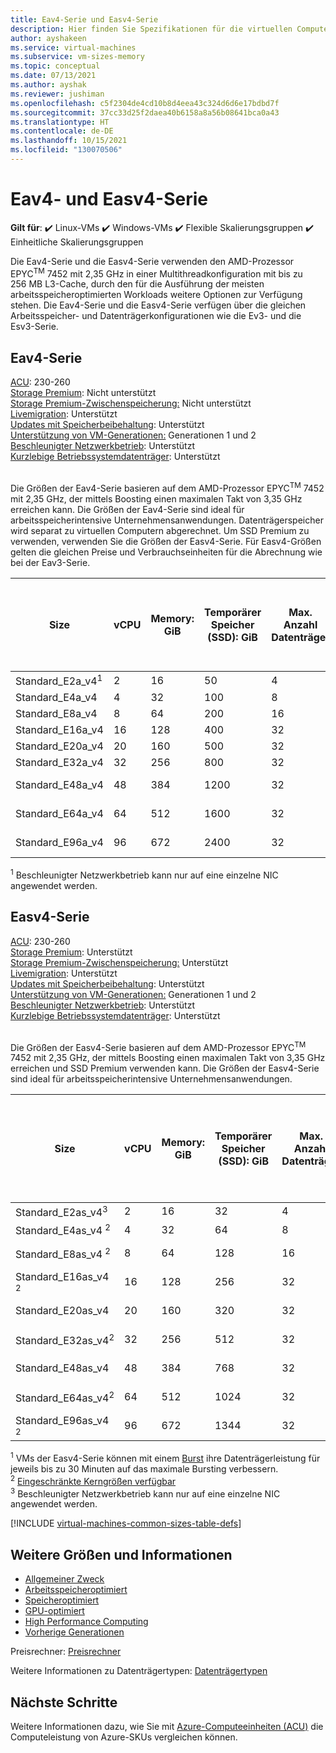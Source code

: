 ```yaml
---
title: Eav4-Serie und Easv4-Serie
description: Hier finden Sie Spezifikationen für die virtuellen Computer der Eav4- und Easv4-Serie.
author: ayshakeen
ms.service: virtual-machines
ms.subservice: vm-sizes-memory
ms.topic: conceptual
ms.date: 07/13/2021
ms.author: ayshak
ms.reviewer: jushiman
ms.openlocfilehash: c5f2304de4cd10b8d4eea43c324d6d6e17bdbd7f
ms.sourcegitcommit: 37cc33d25f2daea40b6158a8a56b08641bca0a43
ms.translationtype: HT
ms.contentlocale: de-DE
ms.lasthandoff: 10/15/2021
ms.locfileid: "130070506"
---
```

# <a name="eav4-and-easv4-series"></a>Eav4- und Easv4-Serie

**Gilt für**: :heavy_check_mark: Linux-VMs :heavy_check_mark: Windows-VMs :heavy_check_mark: Flexible Skalierungsgruppen :heavy_check_mark: Einheitliche Skalierungsgruppen

Die Eav4-Serie und die Easv4-Serie verwenden den AMD-Prozessor EPYC<sup>TM</sup> 7452 mit 2,35 GHz in einer Multithreadkonfiguration mit bis zu 256 MB L3-Cache, durch den für die Ausführung der meisten arbeitsspeicheroptimierten Workloads weitere Optionen zur Verfügung stehen. Die Eav4-Serie und die Easv4-Serie verfügen über die gleichen Arbeitsspeicher- und Datenträgerkonfigurationen wie die Ev3- und die Esv3-Serie.

## <a name="eav4-series"></a>Eav4-Serie

[ACU](acu.md): 230-260<br>
[Storage Premium](premium-storage-performance.md): Nicht unterstützt<br>
[Storage Premium-Zwischenspeicherung:](premium-storage-performance.md) Nicht unterstützt<br>
[Livemigration](maintenance-and-updates.md): Unterstützt<br>
[Updates mit Speicherbeibehaltung](maintenance-and-updates.md): Unterstützt<br>
[Unterstützung von VM-Generationen:](generation-2.md) Generationen 1 und 2<br>
[Beschleunigter Netzwerkbetrieb](../virtual-network/create-vm-accelerated-networking-cli.md): Unterstützt <br>
[Kurzlebige Betriebssystemdatenträger](ephemeral-os-disks.md): Unterstützt <br>
<br>

Die Größen der Eav4-Serie basieren auf dem AMD-Prozessor EPYC<sup>TM</sup> 7452 mit 2,35 GHz, der mittels Boosting einen maximalen Takt von 3,35 GHz erreichen kann. Die Größen der Eav4-Serie sind ideal für arbeitsspeicherintensive Unternehmensanwendungen. Datenträgerspeicher wird separat zu virtuellen Computern abgerechnet. Um SSD Premium zu verwenden, verwenden Sie die Größen der Easv4-Serie. Für Easv4-Größen gelten die gleichen Preise und Verbrauchseinheiten für die Abrechnung wie bei der Eav3-Serie.

| Size | vCPU | Memory: GiB | Temporärer Speicher (SSD): GiB | Max. Anzahl Datenträger | Maximaler Durchsatz (temporärer Speicher): IOPS/MBit/s Lesen/MBps Schreiben | Maximale Anzahl NICs | Erwartete Netzwerkbandbreite (MBit/s) |
| -----|-----|-----|-----|-----|-----|-----|-----|
| Standard\_E2a\_v4<sup>1</sup>|2|16|50|4|3000/46/23|2 | 800 |
| Standard\_E4a\_v4|4|32|100|8|6000/93/46|2 | 1600 |
| Standard\_E8a\_v4|8|64|200|16|12000/187/93|4 | 3200 |
| Standard\_E16a\_v4|16|128|400|32|24000/375/187|8 | 6400 |
| Standard\_E20a\_v4|20|160|500|32|30.000/468/234|8 | 8.000 |
| Standard\_E32a\_v4|32|256|800|32|48000/750/375|8 | 12800 |
| Standard\_E48a\_v4|48|384|1200|32|96.000/1.000 (500)|8 | 19200 |
| Standard\_E64a\_v4|64|512|1600|32|96.000/1.000 (500)|8 | 25600 |
| Standard\_E96a\_v4|96|672|2400|32|96.000/1.000 (500)|8 | 32000 |

<sup>1</sup> Beschleunigter Netzwerkbetrieb kann nur auf eine einzelne NIC angewendet werden. 


## <a name="easv4-series"></a>Easv4-Serie

[ACU](acu.md): 230-260<br>
[Storage Premium](premium-storage-performance.md): Unterstützt<br>
[Storage Premium-Zwischenspeicherung:](premium-storage-performance.md) Unterstützt<br>
[Livemigration](maintenance-and-updates.md): Unterstützt<br>
[Updates mit Speicherbeibehaltung](maintenance-and-updates.md): Unterstützt<br>
[Unterstützung von VM-Generationen:](generation-2.md) Generationen 1 und 2<br>
[Beschleunigter Netzwerkbetrieb](../virtual-network/create-vm-accelerated-networking-cli.md): Unterstützt <br>
[Kurzlebige Betriebssystemdatenträger](ephemeral-os-disks.md): Unterstützt <br>
<br>

Die Größen der Easv4-Serie basieren auf dem AMD-Prozessor EPYC<sup>TM</sup> 7452 mit 2,35 GHz, der mittels Boosting einen maximalen Takt von 3,35 GHz erreichen und SSD Premium verwenden kann. Die Größen der Easv4-Serie sind ideal für arbeitsspeicherintensive Unternehmensanwendungen.

| Size | vCPU | Memory: GiB | Temporärer Speicher (SSD): GiB | Max. Anzahl Datenträger | Maximaler Durchsatz (Cache und temporärer Speicher): IOPS/MBps (Cachegröße in GiB) | Maximaler Burst-Durchsatz für Cache- und temporären Speicher: IOPS / MBps <sup>1</sup> | Maximaler Durchsatz des Datenträgers ohne Cache: IOPS/MBps | Durchsatz des Datenträgers mit maximalem Burst ohne Cache: IOPS/MBit/s<sup>1</sup> | Maximale Anzahl NICs | Erwartete Netzwerkbandbreite (MBit/s) |
|-----|-----|-----|-----|-----|-----|-----|-----|-----|-----|-----|
| Standard_E2as_v4<sup>3</sup>|2|16|32|4|4000/32 (50)| 4000/100 |3200/48| 4000/200 |2 | 800 |
| Standard_E4as_v4 <sup>2</sup>|4|32|64|8|8000/64 (100)| 8000/200 |6400/96| 8000/200 |2 | 1600 |
| Standard_E8as_v4 <sup>2</sup>|8|64|128|16|16000/128 (200)| 16000/400 |12800/192| 16000/400 |4 | 3200 |
| Standard_E16as_v4 <sup>2</sup>|16|128|256|32|32.000/255 (400)| 32000/800 |25600/384| 32000/800 |8 | 6400 |
| Standard_E20as_v4|20|160|320|32|40.000/320 (500)| 40000/1000 |32000/480| 40000/1000 |8 | 8.000 |
| Standard_E32as_v4<sup>2</sup>|32|256|512|32|64.000/510 (800)| 64000/1600 |51200/768| 64000/1600 |8 | 12800 |
| Standard_E48as_v4|48|384|768|32|96.000/1.020 (1.200)| 96000/2000 |76.800/1.148| 80.000/2.000 |8 | 19200 |
| Standard_E64as_v4<sup>2</sup>|64|512|1024|32|128.000/1.020 (1.600)| 128000/2000 |80000/1200| 80.000/2.000 |8 | 25600 |
| Standard_E96as_v4 <sup>2</sup>|96|672|1344|32|192.000/1.020 (2.400)| 192.000/2.000 |80000/1200| 80.000/2.000 |8 | 32000 |

<sup>1</sup> VMs der Easv4-Serie können mit einem [Burst](./disk-bursting.md) ihre Datenträgerleistung für jeweils bis zu 30 Minuten auf das maximale Bursting verbessern. <br>
<sup>2</sup> [Eingeschränkte Kerngrößen verfügbar](./constrained-vcpu.md) <br>
<sup>3</sup> Beschleunigter Netzwerkbetrieb kann nur auf eine einzelne NIC angewendet werden. 


[!INCLUDE [virtual-machines-common-sizes-table-defs](../../includes/virtual-machines-common-sizes-table-defs.md)]

## <a name="other-sizes-and-information"></a>Weitere Größen und Informationen

- [Allgemeiner Zweck](sizes-general.md)
- [Arbeitsspeicheroptimiert](sizes-memory.md)
- [Speicheroptimiert](sizes-storage.md)
- [GPU-optimiert](sizes-gpu.md)
- [High Performance Computing](sizes-hpc.md)
- [Vorherige Generationen](sizes-previous-gen.md)

Preisrechner: [Preisrechner](https://azure.microsoft.com/pricing/calculator/)

Weitere Informationen zu Datenträgertypen: [Datenträgertypen](./disks-types.md#ultra-disks)

## <a name="next-steps"></a>Nächste Schritte

Weitere Informationen dazu, wie Sie mit [Azure-Computeeinheiten (ACU)](acu.md) die Computeleistung von Azure-SKUs vergleichen können.
